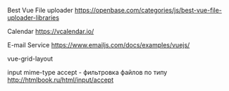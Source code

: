 Best Vue File uploader
https://openbase.com/categories/js/best-vue-file-uploader-libraries


Calendar
https://vcalendar.io/

E-mail Service
https://www.emailjs.com/docs/examples/vuejs/

vue-grid-layout


input mime-type accept - фильтровка файлов по типу
http://htmlbook.ru/html/input/accept

